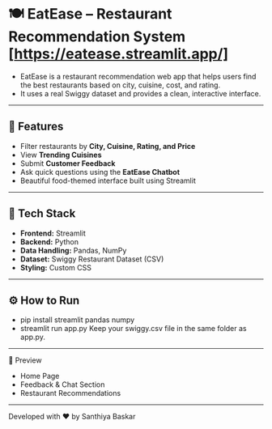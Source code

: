 # 🍽️ EatEase – Restaurant Recommendation System [https://eatease.streamlit.app/]

- EatEase is a restaurant recommendation web app that helps users find the best restaurants based on city, cuisine, cost, and rating.  
- It uses a real Swiggy dataset and provides a clean, interactive interface.

---

## 🚀 Features
- Filter restaurants by **City, Cuisine, Rating, and Price**
- View **Trending Cuisines**
- Submit **Customer Feedback**
- Ask quick questions using the **EatEase Chatbot**
- Beautiful food-themed interface built using Streamlit

---

## 🧠 Tech Stack
- **Frontend:** Streamlit
- **Backend:** Python
- **Data Handling:** Pandas, NumPy
- **Dataset:** Swiggy Restaurant Dataset (CSV)
- **Styling:** Custom CSS

---

## ⚙️ How to Run
- pip install streamlit pandas numpy
- streamlit run app.py
Keep your swiggy.csv file in the same folder as app.py.

---

📸 Preview
- Home Page
- Feedback & Chat Section
- Restaurant Recommendations

---

Developed with ❤️ by Santhiya Baskar
